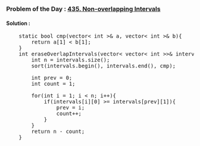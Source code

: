 ### Problem of the Day : [435. Non-overlapping Intervals](https://leetcode.com/problems/non-overlapping-intervals/)

#### Solution :
<pre>
    static bool cmp(vector< int >& a, vector< int >& b){
        return a[1] < b[1];
    }
    int eraseOverlapIntervals(vector< vector< int >>& intervals) {
        int n = intervals.size();
        sort(intervals.begin(), intervals.end(), cmp);

        int prev = 0;
        int count = 1;

        for(int i = 1; i < n; i++){
            if(intervals[i][0] >= intervals[prev][1]){
                prev = i;
                count++;
            }
        }
        return n - count;
    }
</pre>
